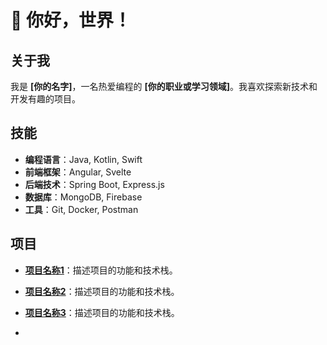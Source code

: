 # 🌟 你好，世界！

## 关于我
我是 **[你的名字]**，一名热爱编程的 **[你的职业或学习领域]**。我喜欢探索新技术和开发有趣的项目。


## 技能
- **编程语言**：Java, Kotlin, Swift
- **前端框架**：Angular, Svelte
- **后端技术**：Spring Boot, Express.js
- **数据库**：MongoDB, Firebase
- **工具**：Git, Docker, Postman

## 项目
- **[项目名称1](项目链接)**：描述项目的功能和技术栈。
- **[项目名称2](项目链接)**：描述项目的功能和技术栈。
- **[项目名称3](项目链接)**：描述项目的功能和技术栈。

- 
